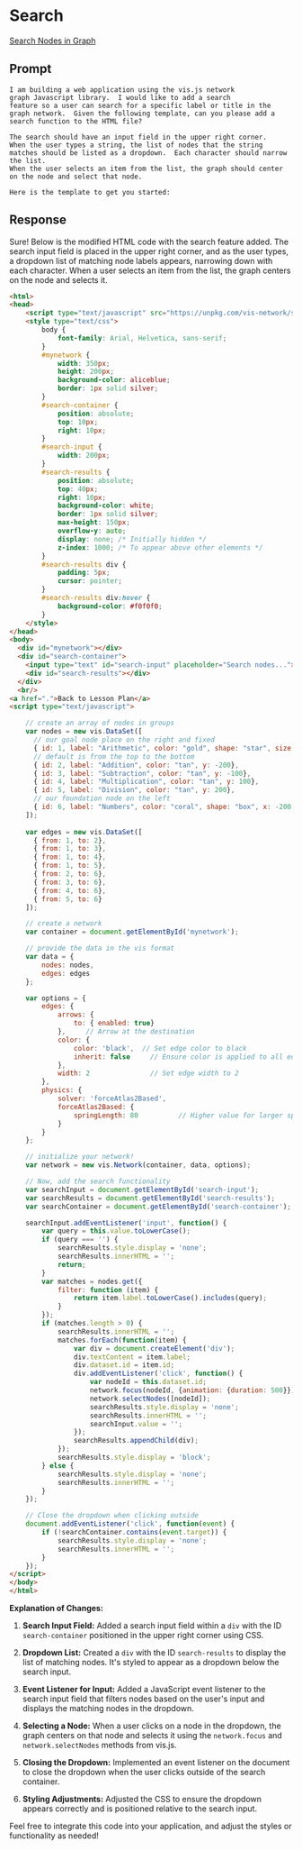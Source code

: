 # Search

[Search Nodes in Graph](search.html)

## Prompt

```text
I am building a web application using the vis.js network
graph Javascript library.  I would like to add a search
feature so a user can search for a specific label or title in the graph network.  Given the following template, can you please add a search function to the HTML file?

The search should have an input field in the upper right corner.
When the user types a string, the list of nodes that the string matches should be listed as a dropdown.  Each character should narrow the list.
When the user selects an item from the list, the graph should center on the node and select that node.

Here is the template to get you started:
```

## Response

Sure! Below is the modified HTML code with the search feature added. The search input field is placed in the upper right corner, and as the user types, a dropdown list of matching node labels appears, narrowing down with each character. When a user selects an item from the list, the graph centers on the node and selects it.

```html
<html>
<head>
    <script type="text/javascript" src="https://unpkg.com/vis-network/standalone/umd/vis-network.min.js"></script>
    <style type="text/css">
        body {
            font-family: Arial, Helvetica, sans-serif;
        }
        #mynetwork {
            width: 350px;
            height: 200px;
            background-color: aliceblue;
            border: 1px solid silver;
        }
        #search-container {
            position: absolute;
            top: 10px;
            right: 10px;
        }
        #search-input {
            width: 200px;
        }
        #search-results {
            position: absolute;
            top: 40px;
            right: 10px;
            background-color: white;
            border: 1px solid silver;
            max-height: 150px;
            overflow-y: auto;
            display: none; /* Initially hidden */
            z-index: 1000; /* To appear above other elements */
        }
        #search-results div {
            padding: 5px;
            cursor: pointer;
        }
        #search-results div:hover {
            background-color: #f0f0f0;
        }
    </style>
</head>
<body>
  <div id="mynetwork"></div>
  <div id="search-container">
    <input type="text" id="search-input" placeholder="Search nodes...">
    <div id="search-results"></div>
  </div>
  <br/>
<a href=".">Back to Lesson Plan</a>
<script type="text/javascript">

    // create an array of nodes in groups
    var nodes = new vis.DataSet([
      // our goal node place on the right and fixed
      { id: 1, label: "Arithmetic", color: "gold", shape: "star", size: 30, x: 200, y: 0, fixed: { x: true, y: false }, font: { size: 24 } },
      // default is from the top to the bottom
      { id: 2, label: "Addition", color: "tan", y: -200},
      { id: 3, label: "Subtraction", color: "tan", y: -100},
      { id: 4, label: "Multiplication", color: "tan", y: 100},
      { id: 5, label: "Division", color: "tan", y: 200},
      // our foundation node on the left
      { id: 6, label: "Numbers", color: "coral", shape: "box", x: -200, y: 0, fixed: { x: true, y: false } }
    ]);
  
    var edges = new vis.DataSet([
      { from: 1, to: 2},
      { from: 1, to: 3},
      { from: 1, to: 4},
      { from: 1, to: 5},
      { from: 2, to: 6},
      { from: 3, to: 6},
      { from: 4, to: 6},
      { from: 5, to: 6}
    ]);

    // create a network
    var container = document.getElementById('mynetwork');

    // provide the data in the vis format
    var data = {
        nodes: nodes,
        edges: edges
    };

    var options = {
        edges: {
            arrows: {
                to: { enabled: true}
            },     // Arrow at the destination
            color: {
                color: 'black',  // Set edge color to black
                inherit: false     // Ensure color is applied to all edges explicitly
            },
            width: 2               // Set edge width to 2
        },
        physics: {
            solver: 'forceAtlas2Based',
            forceAtlas2Based: {
                springLength: 80          // Higher value for larger spacing
            }
        }
    };

    // initialize your network!
    var network = new vis.Network(container, data, options);

    // Now, add the search functionality
    var searchInput = document.getElementById('search-input');
    var searchResults = document.getElementById('search-results');
    var searchContainer = document.getElementById('search-container');

    searchInput.addEventListener('input', function() {
        var query = this.value.toLowerCase();
        if (query === '') {
            searchResults.style.display = 'none';
            searchResults.innerHTML = '';
            return;
        }
        var matches = nodes.get({
            filter: function (item) {
                return item.label.toLowerCase().includes(query);
            }
        });
        if (matches.length > 0) {
            searchResults.innerHTML = '';
            matches.forEach(function(item) {
                var div = document.createElement('div');
                div.textContent = item.label;
                div.dataset.id = item.id;
                div.addEventListener('click', function() {
                    var nodeId = this.dataset.id;
                    network.focus(nodeId, {animation: {duration: 500}});
                    network.selectNodes([nodeId]);
                    searchResults.style.display = 'none';
                    searchResults.innerHTML = '';
                    searchInput.value = '';
                });
                searchResults.appendChild(div);
            });
            searchResults.style.display = 'block';
        } else {
            searchResults.style.display = 'none';
            searchResults.innerHTML = '';
        }
    });

    // Close the dropdown when clicking outside
    document.addEventListener('click', function(event) {
        if (!searchContainer.contains(event.target)) {
            searchResults.style.display = 'none';
            searchResults.innerHTML = '';
        }
    });
</script>
</body>
</html>
```

**Explanation of Changes:**

1.  **Search Input Field:** Added a search input field within a `div` with the ID `search-container` positioned in the upper right corner using CSS.

2.  **Dropdown List:** Created a `div` with the ID `search-results` to display the list of matching nodes. It's styled to appear as a dropdown below the search input.

3.  **Event Listener for Input:** Added a JavaScript event listener to the search input field that filters nodes based on the user's input and displays the matching nodes in the dropdown.

4.  **Selecting a Node:** When a user clicks on a node in the dropdown, the graph centers on that node and selects it using the `network.focus` and `network.selectNodes` methods from vis.js.

5.  **Closing the Dropdown:** Implemented an event listener on the document to close the dropdown when the user clicks outside of the search container.

6.  **Styling Adjustments:** Adjusted the CSS to ensure the dropdown appears correctly and is positioned relative to the search input.

Feel free to integrate this code into your application, and adjust the styles or functionality as needed!